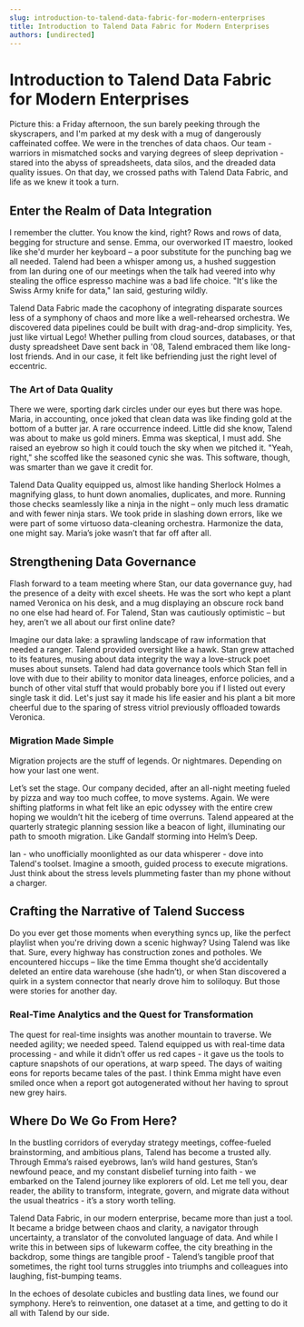 ```yaml
---
slug: introduction-to-talend-data-fabric-for-modern-enterprises
title: Introduction to Talend Data Fabric for Modern Enterprises
authors: [undirected]
---
```



# Introduction to Talend Data Fabric for Modern Enterprises

Picture this: a Friday afternoon, the sun barely peeking through the skyscrapers, and I'm parked at my desk with a mug of dangerously caffeinated coffee. We were in the trenches of data chaos. Our team - warriors in mismatched socks and varying degrees of sleep deprivation - stared into the abyss of spreadsheets, data silos, and the dreaded data quality issues. On that day, we crossed paths with Talend Data Fabric, and life as we knew it took a turn. 

## Enter the Realm of Data Integration

I remember the clutter. You know the kind, right? Rows and rows of data, begging for structure and sense. Emma, our overworked IT maestro, looked like she'd murder her keyboard – a poor substitute for the punching bag we all needed. Talend had been a whisper among us, a hushed suggestion from Ian during one of our meetings when the talk had veered into why stealing the office espresso machine was a bad life choice. "It's like the Swiss Army knife for data," Ian said, gesturing wildly. 

Talend Data Fabric made the cacophony of integrating disparate sources less of a symphony of chaos and more like a well-rehearsed orchestra. We discovered data pipelines could be built with drag-and-drop simplicity. Yes, just like virtual Lego! Whether pulling from cloud sources, databases, or that dusty spreadsheet Dave sent back in '08, Talend embraced them like long-lost friends. And in our case, it felt like befriending just the right level of eccentric.

### The Art of Data Quality

There we were, sporting dark circles under our eyes but there was hope. Maria, in accounting, once joked that clean data was like finding gold at the bottom of a butter jar. A rare occurrence indeed. Little did she know, Talend was about to make us gold miners. Emma was skeptical, I must add. She raised an eyebrow so high it could touch the sky when we pitched it. "Yeah, right," she scoffed like the seasoned cynic she was. This software, though, was smarter than we gave it credit for.

Talend Data Quality equipped us, almost like handing Sherlock Holmes a magnifying glass, to hunt down anomalies, duplicates, and more. Running those checks seamlessly like a ninja in the night – only much less dramatic and with fewer ninja stars. We took pride in slashing down errors, like we were part of some virtuoso data-cleaning orchestra. Harmonize the data, one might say. Maria’s joke wasn’t that far off after all.

## Strengthening Data Governance

Flash forward to a team meeting where Stan, our data governance guy, had the presence of a deity with excel sheets. He was the sort who kept a plant named Veronica on his desk, and a mug displaying an obscure rock band no one else had heard of. For Talend, Stan was cautiously optimistic – but hey, aren’t we all about our first online date?

Imagine our data lake: a sprawling landscape of raw information that needed a ranger. Talend provided oversight like a hawk. Stan grew attached to its features, musing about data integrity the way a love-struck poet muses about sunsets. Talend had data governance tools which Stan fell in love with due to their ability to monitor data lineages, enforce policies, and a bunch of other vital stuff that would probably bore you if I listed out every single task it did. Let's just say it made his life easier and his plant a bit more cheerful due to the sparing of stress vitriol previously offloaded towards Veronica.

### Migration Made Simple

Migration projects are the stuff of legends. Or nightmares. Depending on how your last one went. 

Let’s set the stage. Our company decided, after an all-night meeting fueled by pizza and way too much coffee, to move systems. Again. We were shifting platforms in what felt like an epic odyssey with the entire crew hoping we wouldn’t hit the iceberg of time overruns. Talend appeared at the quarterly strategic planning session like a beacon of light, illuminating our path to smooth migration. Like Gandalf storming into Helm’s Deep.

Ian - who unofficially moonlighted as our data whisperer - dove into Talend's toolset. Imagine a smooth, guided process to execute migrations. Just think about the stress levels plummeting faster than my phone without a charger.

## Crafting the Narrative of Talend Success 

Do you ever get those moments when everything syncs up, like the perfect playlist when you're driving down a scenic highway? Using Talend was like that. Sure, every highway has construction zones and potholes. We encountered hiccups – like the time Emma thought she’d accidentally deleted an entire data warehouse (she hadn’t), or when Stan discovered a quirk in a system connector that nearly drove him to soliloquy. But those were stories for another day.

### Real-Time Analytics and the Quest for Transformation

The quest for real-time insights was another mountain to traverse. We needed agility; we needed speed. Talend equipped us with real-time data processing - and while it didn’t offer us red capes - it gave us the tools to capture snapshots of our operations, at warp speed. The days of waiting eons for reports became tales of the past. I think Emma might have even smiled once when a report got autogenerated without her having to sprout new grey hairs.

## Where Do We Go From Here?

In the bustling corridors of everyday strategy meetings, coffee-fueled brainstorming, and ambitious plans, Talend has become a trusted ally. Through Emma’s raised eyebrows, Ian’s wild hand gestures, Stan’s newfound peace, and my constant disbelief turning into faith - we embarked on the Talend journey like explorers of old. Let me tell you, dear reader, the ability to transform, integrate, govern, and migrate data without the usual theatrics - it’s a story worth telling.

Talend Data Fabric, in our modern enterprise, became more than just a tool. It became a bridge between chaos and clarity, a navigator through uncertainty, a translator of the convoluted language of data. And while I write this in between sips of lukewarm coffee, the city breathing in the backdrop, some things are tangible proof - Talend’s tangible proof that sometimes, the right tool turns struggles into triumphs and colleagues into laughing, fist-bumping teams.

In the echoes of desolate cubicles and bustling data lines, we found our symphony. Here’s to reinvention, one dataset at a time, and getting to do it all with Talend by our side.